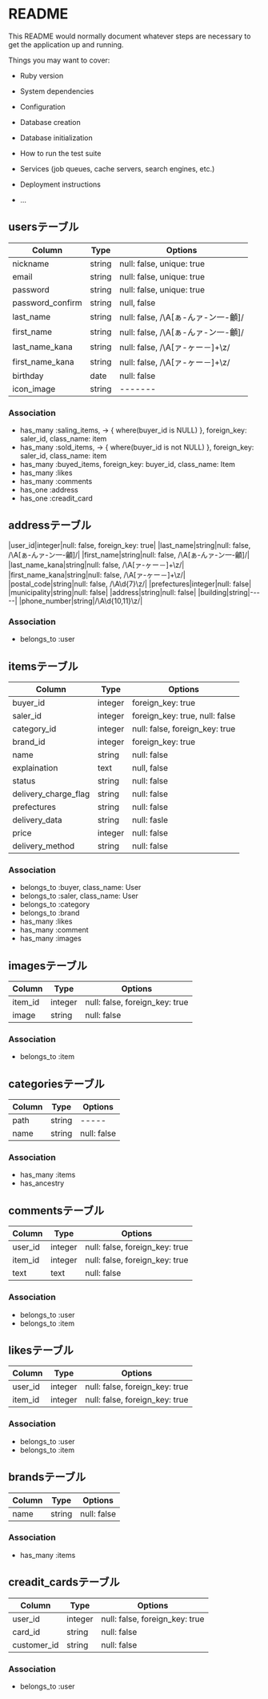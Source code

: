 # README

This README would normally document whatever steps are necessary to get the
application up and running.

Things you may want to cover:

* Ruby version

* System dependencies

* Configuration

* Database creation

* Database initialization

* How to run the test suite

* Services (job queues, cache servers, search engines, etc.)

* Deployment instructions

* ...


## usersテーブル

|Column|Type|Options|
|------|----|-------|
|nickname|string|null: false, unique: true|
|email|string|null: false, unique: true|
|password|string|null: false, unique: true|
|password_confirm|string|null, false|
|last_name|string|null: false, /\A[ぁ-んァ-ン一-龥]/|
|first_name|string|null: false, /\A[ぁ-んァ-ン一-龥]/|
|last_name_kana|string|null: false, /\A[ァ-ヶー－]+\z/|
|first_name_kana|string|null: false, /\A[ァ-ヶー－]+\z/|
|birthday|date|null: false|
|icon_image|string|-------|

### Association
- has_many :saling_items, -> { where(buyer_id is NULL) }, foreign_key: saler_id,     class_name: item
- has_many :sold_items, -> { where(buyer_id is not NULL) }, foreign_key: saler_id, class_name: item
- has_many :buyed_items, foreign_key: buyer_id, class_name: Item
- has_many :likes
- has_many :comments
- has_one  :address
- has_one  :creadit_card

##  addressテーブル
|user_id|integer|null: false, foreign_key: true|
|last_name|string|null: false,  /\A[ぁ-んァ-ン一-龥]/|
|first_name|string|null: false,  /\A[ぁ-んァ-ン一-龥]/|
|last_name_kana|string|null: false, /\A[ァ-ヶー－]+\z/|
|first_name_kana|string|null: false, /\A[ァ-ヶー－]+\z/|
|postal_code|string|null: false, /\A\d{7}\z/|
|prefectures|integer|null: false|
|municipality|string|null: false|
|address|string|null: false|
|building|string|-----|
|phone_number|string|/\A\d{10,11}\z/|

### Association
- belongs_to :user

## itemsテーブル

|Column|Type|Options|
|------|----|-------|
|buyer_id|integer|foreign_key: true|
|saler_id|integer|foreign_key: true, null: false|
|category_id|integer|null: false, foreign_key: true|
|brand_id|integer|foreign_key: true|
|name|string|null: false|
|explaination|text|null, false|
|status|string|null: false|
|delivery_charge_flag|string|null: false|
|prefectures|string|null: false|
|delivery_data|string|null: fasle|
|price|integer|null: false|
|delivery_method|string|null: false|

### Association
- belongs_to :buyer, class_name: User
- belongs_to :saler, class_name: User
- belongs_to :category
- belongs_to :brand
- has_many   :likes
- has_many   :comment
- has_many   :images

## imagesテーブル

|Column|Type|Options|
|------|----|-------|
|item_id|integer|null: false, foreign_key: true|
|image|string|null: false|

### Association

- belongs_to  :item

## categoriesテーブル

|Column|Type|Options|
|------|----|-------|
|path|string|-----|
|name|string|null: false|

### Association

- has_many :items
- has_ancestry

## commentsテーブル

|Column|Type|Options|
|------|----|-------|
|user_id|integer|null: false, foreign_key: true|
|item_id|integer|null: false, foreign_key: true|
|text|text|null: false|

### Association

- belongs_to :user
- belongs_to :item

## likesテーブル

|Column|Type|Options|
|------|----|-------|
|user_id|integer|null: false, foreign_key: true|
|item_id|integer|null: false, foreign_key: true|

### Association

- belongs_to :user
- belongs_to :item

##  brandsテーブル

|Column|Type|Options|
|------|----|-------|
|name|string|null: false|

### Association

- has_many :items

## creadit_cardsテーブル

|Column|Type|Options|
|------|----|-------|
|user_id|integer|null: false, foreign_key: true|
|card_id|string|null: false|
|customer_id|string|null: false|

### Association

- belongs_to :user
